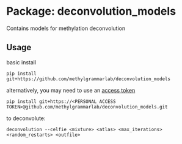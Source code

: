# Package: deconvolution_models

Contains models for methylation deconvolution


## Usage

basic install
```
pip install git+https://github.com/methylgrammarlab/deconvolution_models
```
alternatively, you may need to use an [access token](https://docs.github.com/en/authentication/keeping-your-account-and-data-secure/creating-a-personal-access-token)
```
pip install git+https://<PERSONAL ACCESS TOKEN>@github.com/methylgrammarlab/deconvolution_models.git
```

to deconvolute:
```
deconvolution --celfie <mixture> <atlas> <max_iterations> <random_restarts> <outfile>
```
